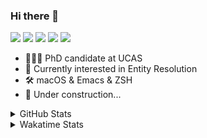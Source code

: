 ### Hi there 👋

[![](https://img.shields.io/badge/-Email-325180?logo=maildotru&logoColor=white&style=flat-square)](mailto:wang@tianshu.me)
[![](https://img.shields.io/badge/-GitHub-black?logo=GitHub&style=flat-square)](https://github.com/tshu-w)
[![](https://img.shields.io/badge/-Telegram-26a5e4?labelColor=fafafa&logo=telegram&style=flat-square)](https://t.me/tshu_w) 
[![](https://img.shields.io/badge/-Twitter-1da1f2?logo=Twitter&logoColor=white&style=flat-square)](https://twitter.com/tshu_w)
[![](https://komarev.com/ghpvc/?username=tshu-w&color=blueviolet&style=flat-square)]()



- 🧑🏻‍🎓 PhD candidate at UCAS
- 🔭 Currently interested in Entity Resolution
- 🛠 macOS & Emacs & ZSH
- 🚧 Under construction...

<details>

<summary>GitHub Stats</summary>

![Tianshu's GitHub stats](https://github-readme-stats.vercel.app/api?username=tshu-w&show_icons=true&theme=buefy&count_private=true)
  
</details>


<details>
  <summary>Wakatime Stats</summary>

  Currently, files accessed by tramp cannot be tracked by wakatime, see https://github.com/wakatime/wakatime-mode/issues/27
  <br>
  
<!--START_SECTION:waka-->
**I'm an Early 🐤** 

```text
🌞 Morning    60 commits     ████░░░░░░░░░░░░░░░░░░░░░   17.96% 
🌆 Daytime    117 commits    ████████░░░░░░░░░░░░░░░░░   35.03% 
🌃 Evening    146 commits    ███████████░░░░░░░░░░░░░░   43.71% 
🌙 Night      11 commits     ░░░░░░░░░░░░░░░░░░░░░░░░░   3.29%

```
📅 **I'm Most Productive on Monday** 

```text
Monday       81 commits     ██████░░░░░░░░░░░░░░░░░░░   24.25% 
Tuesday      49 commits     ███░░░░░░░░░░░░░░░░░░░░░░   14.67% 
Wednesday    29 commits     ██░░░░░░░░░░░░░░░░░░░░░░░   8.68% 
Thursday     27 commits     ██░░░░░░░░░░░░░░░░░░░░░░░   8.08% 
Friday       31 commits     ██░░░░░░░░░░░░░░░░░░░░░░░   9.28% 
Saturday     80 commits     ██████░░░░░░░░░░░░░░░░░░░   23.95% 
Sunday       37 commits     ██░░░░░░░░░░░░░░░░░░░░░░░   11.08%

```


📊 **This Week I Spent My Time On** 

```text
💬 Programming Languages: 
sh                       15 hrs 44 mins      █████████████████░░░░░░░░   68.38% 
Org                      4 hrs 35 mins       █████░░░░░░░░░░░░░░░░░░░░   19.96% 
Python                   1 hr 9 mins         █░░░░░░░░░░░░░░░░░░░░░░░░   5.04% 
Emacs Lisp               59 mins             █░░░░░░░░░░░░░░░░░░░░░░░░   4.31% 
Bash                     31 mins             ░░░░░░░░░░░░░░░░░░░░░░░░░   2.31%

🔥 Editors: 
Zsh                      15 hrs 44 mins      █████████████████░░░░░░░░   68.38% 
Emacs                    7 hrs 16 mins       ████████░░░░░░░░░░░░░░░░░   31.62%

🐱‍💻 Projects: 
Terminal                 9 hrs 5 mins        ██████████░░░░░░░░░░░░░░░   39.5% 
multimodalER             5 hrs 10 mins       █████░░░░░░░░░░░░░░░░░░░░   22.45% 
Unknown Project          4 hrs 12 mins       ████░░░░░░░░░░░░░░░░░░░░░   18.31% 
emacs                    2 hrs 36 mins       ██░░░░░░░░░░░░░░░░░░░░░░░   11.35% 
dotfiles                 48 mins             ░░░░░░░░░░░░░░░░░░░░░░░░░   3.48%

💻 Operating System: 
Mac                      14 hrs 15 mins      ███████████████░░░░░░░░░░   61.92% 
Linux                    8 hrs 46 mins       █████████░░░░░░░░░░░░░░░░   38.08%

```

**I Mostly Code in Python** 

```text
Python                   5 repos             ███████░░░░░░░░░░░░░░░░░░   27.78% 
JavaScript               3 repos             ████░░░░░░░░░░░░░░░░░░░░░   16.67% 
HTML                     2 repos             ██░░░░░░░░░░░░░░░░░░░░░░░   11.11% 
Emacs Lisp               2 repos             ██░░░░░░░░░░░░░░░░░░░░░░░   11.11% 
TeX                      2 repos             ██░░░░░░░░░░░░░░░░░░░░░░░   11.11%

```



 Last Updated on 24/07/2021
<!--END_SECTION:waka-->
</details>
